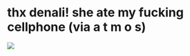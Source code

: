 <!--
id: 341402
link: http://tumblr.atmos.org/post/341402/thx-denali-she-ate-my-fucking-cellphone-via-a-t
slug: thx-denali-she-ate-my-fucking-cellphone-via-a-t
date: Sun Mar 25 2007 16:50:55 GMT-0700 (PDT)
publish: 2007-03-025
tags: 
title: thx denali! she  ate my fucking cellphone (via a t m o s)
-->


thx denali! she  ate my fucking cellphone (via a t m o s)
=========================================================

![](http://24.media.tumblr.com/341402_500.jpg)

